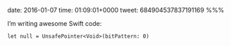 date: 2016-01-07
time: 01:09:01+0000
tweet: 684904537837191169
%%%

I’m writing awesome Swift code:

    let null = UnsafePointer<Void>(bitPattern: 0)
